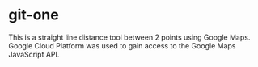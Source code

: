 # git-one
This is a straight line distance tool between 2 points using Google Maps. Google Cloud Platform was used to gain access to the Google Maps JavaScript API. 
